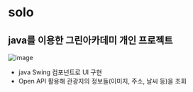 # solo
## java를 이용한 그린아카데미 개인 프로젝트
![image](https://user-images.githubusercontent.com/72846155/216851978-5c930083-7725-43a2-a51b-2c50059dd9e1.png)

- java Swing 컴포넌트로 UI 구현
- Open API 활용해 관광지의 정보들(이미지, 주소, 날씨 등)을 조회
